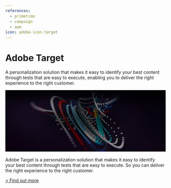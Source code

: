 ```yaml
---
references: 
  - primetime
  - campaign
  - aem
icon: adobe-icon-target
---
```


# Adobe Target

A personalization solution that makes it easy to identify your best content through tests that are easy to execute, enabling you to deliver the right experience to the right customer.

![Deliver experiences that are personal.](./target.jpg)

Adobe Target is a personalization solution that makes it easy to identify your best content through tests that are easy to execute.  So you can deliver the right experience to the right customer.

[> Find out more](https://www.adobe.io/apis/experiencecloud/target/docs.html)
